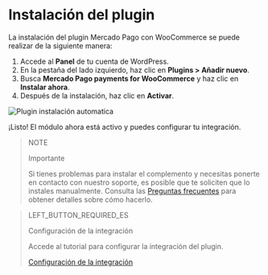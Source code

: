 # Instalación del plugin

La instalación del plugin Mercado Pago con WooCommerce se puede realizar de la siguiente manera: 

1. Accede al **Panel** de tu cuenta de WordPress.
2. En la pestaña del lado izquierdo, haz clic en **Plugins > Añadir nuevo**.
3. Busca **Mercado Pago payments for WooCommerce** y haz clic en **Instalar ahora**.
4. Después de la instalación, haz clic en **Activar**.

![Plugin instalación automatica](/images/woocomerce/es-plugin-installation-auto.gif)

¡Listo! El módulo ahora está activo y puedes configurar tu integración.

> NOTE
>
> Importante
>
> Si tienes problemas para instalar el complemento y necesitas ponerte en contacto con nuestro soporte, es posible que te soliciten que lo instales manualmente. Consulta las [Preguntas frecuentes](https://www.mercadopago[FAKER][URL][DOMAIN]/developers/es/guides/plugins/woocommerce/faq) para obtener detalles sobre cómo hacerlo.

> LEFT_BUTTON_REQUIRED_ES
>
> Configuración de la integración 
>
> Accede al tutorial para configurar la integración del plugin.
>
> [Configuración de la integración](https://www.mercadopago[FAKER][URL][DOMAIN]/developers/es/guides/plugins/woocommerce/integration)